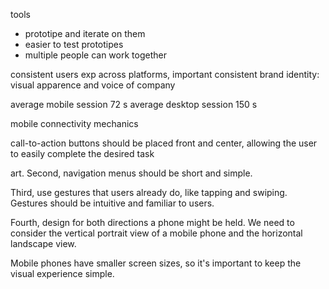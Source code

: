 tools
- prototipe and iterate on them
- easier to test prototipes
- multiple people can work together


consistent users exp across platforms, important consistent brand identity:
visual apparence and voice of company

average mobile session 72 s
average desktop session 150 s


mobile connectivity mechanics


call-to-action buttons should be placed front and center, allowing the user to easily complete the desired task

art. Second, navigation menus should be short and simple.

 Third, use gestures that users already do, like tapping and swiping. Gestures should be intuitive and familiar to users.

 Fourth, design for both directions a phone might be held. We need to consider the vertical portrait view of a mobile phone and the horizontal landscape view.


 Mobile phones have smaller screen sizes, so it's important to keep the visual experience simple.
